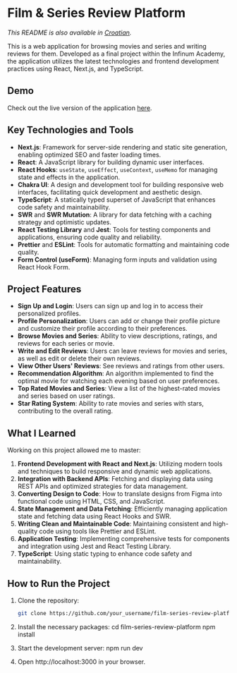 # Film & Series Review Platform

_This README is also available in [Croatian](README.hr.md)._

This is a web application for browsing movies and series and writing reviews for them. Developed as a final project within the Infinum Academy, the application utilizes the latest technologies and frontend development practices using React, Next.js, and TypeScript.

## Demo

Check out the live version of the application [here](LINK_TO_LIVE_SITE).

## Key Technologies and Tools

- **Next.js**: Framework for server-side rendering and static site generation, enabling optimized SEO and faster loading times.
- **React**: A JavaScript library for building dynamic user interfaces.
- **React Hooks**: `useState`, `useEffect`, `useContext`, `useMemo` for managing state and effects in the application.
- **Chakra UI**: A design and development tool for building responsive web interfaces, facilitating quick development and aesthetic design.
- **TypeScript**: A statically typed superset of JavaScript that enhances code safety and maintainability.
- **SWR** and **SWR Mutation**: A library for data fetching with a caching strategy and optimistic updates.
- **React Testing Library** and **Jest**: Tools for testing components and applications, ensuring code quality and reliability.
- **Prettier** and **ESLint**: Tools for automatic formatting and maintaining code quality.
- **Form Control (useForm)**: Managing form inputs and validation using React Hook Form.

## Project Features

- **Sign Up and Login**: Users can sign up and log in to access their personalized profiles.
- **Profile Personalization**: Users can add or change their profile picture and customize their profile according to their preferences.
- **Browse Movies and Series**: Ability to view descriptions, ratings, and reviews for each series or movie.
- **Write and Edit Reviews**: Users can leave reviews for movies and series, as well as edit or delete their own reviews.
- **View Other Users' Reviews**: See reviews and ratings from other users.
- **Recommendation Algorithm**: An algorithm implemented to find the optimal movie for watching each evening based on user preferences.
- **Top Rated Movies and Series**: View a list of the highest-rated movies and series based on user ratings.
- **Star Rating System**: Ability to rate movies and series with stars, contributing to the overall rating.

## What I Learned

Working on this project allowed me to master:

1. **Frontend Development with React and Next.js**: Utilizing modern tools and techniques to build responsive and dynamic web applications.
2. **Integration with Backend APIs**: Fetching and displaying data using REST APIs and optimized strategies for data management.
3. **Converting Design to Code**: How to translate designs from Figma into functional code using HTML, CSS, and JavaScript.
4. **State Management and Data Fetching**: Efficiently managing application state and fetching data using React Hooks and SWR.
5. **Writing Clean and Maintainable Code**: Maintaining consistent and high-quality code using tools like Prettier and ESLint.
6. **Application Testing**: Implementing comprehensive tests for components and integration using Jest and React Testing Library.
7. **TypeScript**: Using static typing to enhance code safety and maintainability.

## How to Run the Project

1. Clone the repository:

   ```bash
   git clone https://github.com/your_username/film-series-review-platform.git
   ```

2. Install the necessary packages:
   cd film-series-review-platform
   npm install

3. Start the development server:
   npm run dev

4. Open http://localhost:3000 in your browser.
